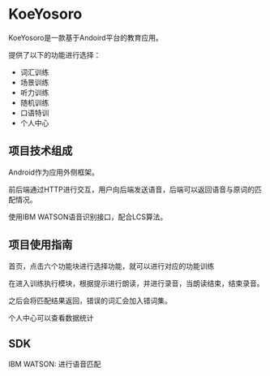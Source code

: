 # KoeYosoro

KoeYosoro是一款基于Andoird平台的教育应用。

提供了以下的功能进行选择：

- 词汇训练
- 场景训练
- 听力训练
- 随机训练
- 口语特训
- 个人中心

## 项目技术组成

Android作为应用外侧框架。

前后端通过HTTP进行交互，用户向后端发送语音，后端可以返回语音与原词的匹配情况。

使用IBM WATSON语音识别接口，配合LCS算法。

## 项目使用指南

首页，点击六个功能块进行选择功能，就可以进行对应的功能训练

在进入训练执行模块，根据提示进行朗读，并进行录音，当朗读结束，结束录音。

之后会将匹配结果返回，错误的词汇会加入错词集。

个人中心可以查看数据统计

## SDK

IBM WATSON: 进行语音匹配 
